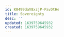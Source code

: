 ```yaml
---
id: K0499daV8xzjP-PavDtHe
title: Sovereignty
desc: ''
updated: 1639759645932
created: 1639759645932
---
```


